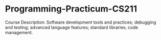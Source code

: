 # Programming-Practicum-CS211
Course Description: Software development tools and practices; debugging and testing; advanced language features; standard libraries; code management.
